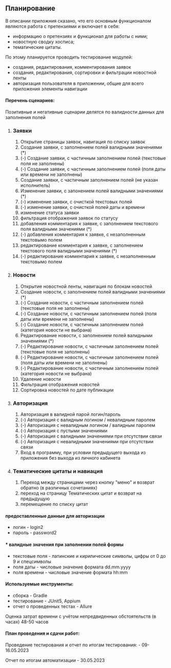 ## Планирование

В описании приложния сказано, что его основным функционалом являются работа с претензиями и включает в себя:
- информацию о претензиях и функционал для работы с ними;
- новостную сводку хосписа;
- тематические цитаты.

По этому планируется проводить тестирование модулей:
- создания, редактирования, комментирования заявок
- создания, редактирования, сортировки и фильтрации новостной ленты
- авторизация пользователя в приложении, общие для всего приложения элементы навигации

#### Перечень сценариев:

Позитивные и негативные сценарии делятся по валидности данных для заполнения полей

1. ### Заявки

   1. Открытие страницы заявок, навигация по списку заявок
   2. Создание заявки, с заполнением полей валидными значениями (*)
   3. (-) Создание заявки, с частичным заполнением полей (текстовые поля не заполнены)
   4. (-) Создание заявки, с частичным заполнением полей (поля даты или времени не заполнены)
   5. Создание заявки, с частичным заполнением полей (не указан исполнитель)
   6. Изменение заявки, с запонением полей валидными значениями (*)
   7. (-) изменение заявки, с очисткой текстовых полей
   8. (-) изменение заявки, с очисткой полей даты и времени
   9. изменение статуса заявки
   10. фильтрация отображения заявок по статусу
   11. добавления комментария к заявке, с заполнением текстового поля валидными значениями (*)
   12. (-) добавления комментария к заявке, с незаполненным текстовымо полем
   13. редактирование комментария к заявке, с заполнением текстового поля валидными значениями (*)
   14. (-) редактирование комментария к заявке, с незаполненным текстовымо полем 
   
2. ### Новости

   1. Открытие новостной ленты, навигация по блокам новостей
   2. Создание новости, с заполнением полей валидными значениями (*)
   3. (-) Создание новости, с частичным заполнением полей (текстовые поля не заполнены)
   4. (-) Создание новости, с частичным заполнением полей (поля даты или времени не заполнены)
   5. (-) Создание новости, с частичным заполнением полей (категория новости не выбрана)
   6. Редактирование новости, с заполнением полей валидными значениями (*)
   7. (-) Редактирование новости, с частичным заполнением полей (текстовые поля не заполнены)
   8. (-) Редактирование новости, с частичным заполнением полей (поля даты или времени не заполнены)
   9. (-) Редактирование новости, с частичным заполнением полей (категория новости не выбрана)
   10. Удаление новости
   11. Фильтрация отображения новостей
   12. Сортировка новостей по дате публикации

3. ### Авторизация

   1. Авторизация в валидной парой логин/пароль
   2. (-) Авторизация с валидным логином / невалидным паролем
   3. (-) Авторизация с невалидным логином / валидным паролем
   4. (-) Авторизация с пустыми значениями 
   5. (-) Авторизация с валидными значениями при отсутствии связи
   6. (-) Авторизация с невалидными значениями при отсутствии связи
   7. Вход в программу, при условии предыдущего выхода из приложения без выхода из личного кабинета

4. ### Тематические цитаты и навиация

   1. Переход между страницами через кнопку "меню" и возврат обратно (в различных сочетаниях)
   2. переход на страницу Тематических цитат и возврат на предыдущую
   3. перемещение по списку цитат


#### предоставленные данные для авторизации
- логин - login2
- пароль - password2

#### * валидные значения при заполнении полей формы
- текстовые поля - латинские и кирилические символы, цифры от 0 до 9 и спецсимволы
- поля даты - числовые значение формата dd.mm.yyyy
- поля времени - числовые значение формата hh:mm

#### Используемые инструменты:

- сборка - Gradle
- тестирование - JUnit5, Appium
- отчет о проведенных тестах - Allure


Оценка затрат времени с учётом непредвиденных обстоятельств (в часах)
48-50 часов

#### План проведения и сдачи работ:

Проведение тестирования и отчет по итогам тестирования: - 09-16.05.2023

Отчет по итогам автоматизации - 30.05.2023